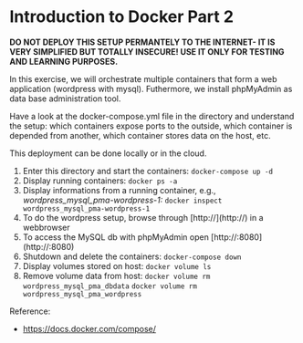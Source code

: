 # Introduction to Docker Part 2

**DO NOT DEPLOY THIS SETUP PERMANTELY TO THE INTERNET- IT IS VERY SIMPLIFIED BUT TOTALLY INSECURE! USE IT ONLY FOR TESTING AND LEARNING PURPOSES.**

In this exercise, we will orchestrate multiple containers that form a web application (wordpress with mysql). Futhermore, we install phpMyAdmin as data base administration tool.

Have a look at the docker-compose.yml file in the directory and understand the setup: which containers expose ports to the outside, which container is depended from another, which container stores data on the host, etc.

This deployment can be done locally or in the cloud.

 1.  Enter this directory and start the containers: 
	 `docker-compose up -d`
 2. Display running containers:
	 `docker ps -a`
 3. Display informations from a running container, e.g., *wordpress_mysql_pma-wordpress-1:*
	 `docker inspect wordpress_mysql_pma-wordpress-1`
 4. To do the wordpress setup, browse through [http://<ip of host>](http://<ip of host>) in a webbrowser
 5. To access the MySQL db with phpMyAdmin open [http://<ip of host>:8080](http://<ip of host>:8080)
 6. Shutdown and delete the containers: 
	 `docker-compose down`
 7. Display volumes stored on host:
	 `docker volume ls`
 8. Remove volume data from host:
	 `docker volume rm wordpress_mysql_pma_dbdata`
	 `docker volume rm wordpress_mysql_pma_wordpress`

Reference:
- https://docs.docker.com/compose/

